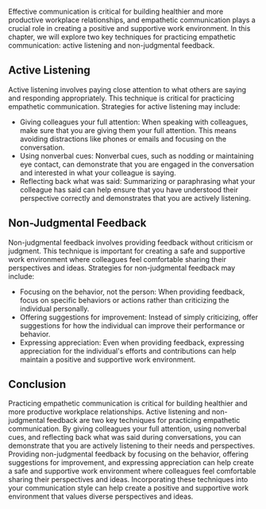 
Effective communication is critical for building healthier and more productive workplace relationships, and empathetic communication plays a crucial role in creating a positive and supportive work environment. In this chapter, we will explore two key techniques for practicing empathetic communication: active listening and non-judgmental feedback.

Active Listening
----------------

Active listening involves paying close attention to what others are saying and responding appropriately. This technique is critical for practicing empathetic communication. Strategies for active listening may include:

* Giving colleagues your full attention: When speaking with colleagues, make sure that you are giving them your full attention. This means avoiding distractions like phones or emails and focusing on the conversation.
* Using nonverbal cues: Nonverbal cues, such as nodding or maintaining eye contact, can demonstrate that you are engaged in the conversation and interested in what your colleague is saying.
* Reflecting back what was said: Summarizing or paraphrasing what your colleague has said can help ensure that you have understood their perspective correctly and demonstrates that you are actively listening.

Non-Judgmental Feedback
-----------------------

Non-judgmental feedback involves providing feedback without criticism or judgment. This technique is important for creating a safe and supportive work environment where colleagues feel comfortable sharing their perspectives and ideas. Strategies for non-judgmental feedback may include:

* Focusing on the behavior, not the person: When providing feedback, focus on specific behaviors or actions rather than criticizing the individual personally.
* Offering suggestions for improvement: Instead of simply criticizing, offer suggestions for how the individual can improve their performance or behavior.
* Expressing appreciation: Even when providing feedback, expressing appreciation for the individual's efforts and contributions can help maintain a positive and supportive work environment.

Conclusion
----------

Practicing empathetic communication is critical for building healthier and more productive workplace relationships. Active listening and non-judgmental feedback are two key techniques for practicing empathetic communication. By giving colleagues your full attention, using nonverbal cues, and reflecting back what was said during conversations, you can demonstrate that you are actively listening to their needs and perspectives. Providing non-judgmental feedback by focusing on the behavior, offering suggestions for improvement, and expressing appreciation can help create a safe and supportive work environment where colleagues feel comfortable sharing their perspectives and ideas. Incorporating these techniques into your communication style can help create a positive and supportive work environment that values diverse perspectives and ideas.
